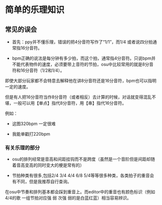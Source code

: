 # 简单的乐理知识

## 常见的误会

- 首先：ppy并不懂乐理，错误的把4分音符写作了“1/1”，而1/4 或者说四分拍通常指16分音符。

- bpm正确的说法是每分钟有多少拍，而这个拍，通常指4分音符。只说bpm并不能代表物件的速度，必须要带上音符的节拍，osu中比较常用的就是8分音符和16分音符（1/2和1/4）。

即使大部分玩家都不会特意去解释他在讲8分音符还是16分音符，bpm也可以指明一定的速度。

但是有人把16分音符当作8分音符（或者相反）去计算的时候，对话就变得混乱不堪，一般可以用【单点】指代8分音符，用【串】指代16分音符。

例如：

- 这图320bpm 一定很难

- 我能单戳打220bpm

### 有关乐理的部分

- osu的排列经常是音高和间距挂钩而不是跨度（虽然是一个音阶但是间距却随着音高变高的同时变大的梗是常有的）

- 节拍种类有很多,包括2/4 3/4 4/4 6/8 5/4等等很多种类，各类拍子的重音会有不同，但是我推荐自行查询。

在osu中节奏和排列基本都会踩到重音上。而editor中的重音也有颜色标识（例如4/4的歌 一组节拍对应强 弱 次强 弱的是白蓝红蓝）相当容易辨识。
